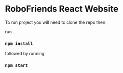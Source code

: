 # RoboFriends React Website

To run project you will need to clone the repo then:

run 
### `npm install`


followed by running 
### `npm start`
